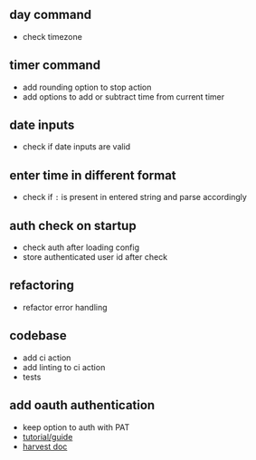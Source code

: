 ## day command

- check timezone

## timer command

- add rounding option to stop action
- add options to add or subtract time from current timer

## date inputs

- check if date inputs are valid

## enter time in different format

- check if `:` is present in entered string and parse accordingly

## auth check on startup

- check auth after loading config
- store authenticated user id after check

## refactoring

- refactor error handling

## codebase

- add ci action
- add linting to ci action
- tests

## add oauth authentication

- keep option to auth with PAT
- [tutorial/guide](https://thecodebarbarian.com/oauth-in-nodejs-cli-apps.html)
- [harvest doc](https://help.getharvest.com/api-v2/authentication-api/authentication/authentication/#for-client-side-applications)
